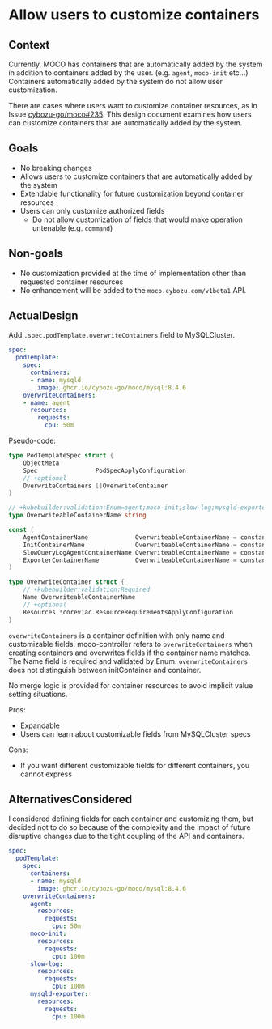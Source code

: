 # Allow users to customize containers

## Context

Currently, MOCO has containers that are automatically added by the system in addition to containers added by the user.
(e.g. `agent`, `moco-init` etc...)
Containers automatically added by the system do not allow user customization.

There are cases where users want to customize container resources, as in Issue [cybozu-go/moco#235](https://github.com/cybozu-go/moco/issues/235).
This design document examines how users can customize containers that are automatically added by the system.

## Goals

* No breaking changes
* Allows users to customize containers that are automatically added by the system
* Extendable functionality for future customization beyond container resources
* Users can only customize authorized fields
  * Do not allow customization of fields that would make operation untenable (e.g. `command`)

## Non-goals

* No customization provided at the time of implementation other than requested container resources
* No enhancement will be added to the `moco.cybozu.com/v1beta1` API.

## ActualDesign

Add `.spec.podTemplate.overwriteContainers` field to MySQLCluster.

```yaml
spec:
  podTemplate:
    spec:
      containers:
      - name: mysqld
        image: ghcr.io/cybozu-go/moco/mysql:8.4.6
    overwriteContainers:
    - name: agent
      resources:
        requests:
          cpu: 50m
```

Pseudo-code:

```go
type PodTemplateSpec struct {
	ObjectMeta
	Spec                PodSpecApplyConfiguration
	// +optional
	OverwriteContainers []OverwriteContainer
}

// +kubebuilder:validation:Enum=agent;moco-init;slow-log;mysqld-exporter
type OverwriteableContainerName string

const (
	AgentContainerName             OverwriteableContainerName = constants.AgentContainerName
	InitContainerName              OverwriteableContainerName = constants.InitContainerName
	SlowQueryLogAgentContainerName OverwriteableContainerName = constants.SlowQueryLogAgentContainerName
	ExporterContainerName          OverwriteableContainerName = constants.ExporterContainerName
)

type OverwriteContainer struct {
	// +kubebuilder:validation:Required
	Name OverwriteableContainerName
	// +optional
	Resources *corev1ac.ResourceRequirementsApplyConfiguration
}
```

`overwriteContainers` is a container definition with only name and customizable fields.
moco-controller refers to `overwriteContainers` when creating containers and overwrites fields if the container name matches.
The Name field is required and validated by Enum.
`overwriteContainers` does not distinguish between initContainer and container.

No merge logic is provided for container resources to avoid implicit value setting situations.

Pros:

* Expandable
* Users can learn about customizable fields from MySQLCluster specs

Cons:

* If you want different customizable fields for different containers, you cannot express

## AlternativesConsidered

I considered defining fields for each container and customizing them,
but decided not to do so because of the complexity and the impact of future disruptive changes due to the tight coupling of the API and containers.

```yaml
spec:
  podTemplate:
    spec:
      containers:
      - name: mysqld
        image: ghcr.io/cybozu-go/moco/mysql:8.4.6
    overwriteContainers:
      agent:
        resources:
          requests:
            cpu: 50m
      moco-init:
        resources:
          requests:
            cpu: 100m
      slow-log:
        resources:
          requests:
            cpu: 100m
      mysqld-exporter:
        resources:
          requests:
            cpu: 100m
```
